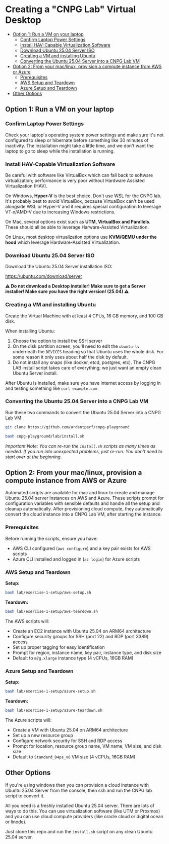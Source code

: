 # Creating a "CNPG Lab" Virtual Desktop

- [Option 1: Run a VM on your laptop](#option-1-run-a-vm-on-your-laptop)
  - [Confirm Laptop Power Settings](#confirm-laptop-power-settings)
  - [Install HAV-Capable Virtualization Software](#install-hav-capable-virtualization-software)
  - [Download Ubuntu 25.04 Server ISO](#download-ubuntu-2504-server-iso)
  - [Creating a VM and installing Ubuntu](#creating-a-vm-and-installing-ubuntu)
  - [Converting the Ubuntu 25.04 Server into a CNPG Lab VM](#converting-the-ubuntu-2504-server-into-a-cnpg-lab-vm)
- [Option 2: From your mac/linux, provision a compute instance from AWS or Azure](#option-2-from-your-maclinux-provision-a-compute-instance-from-aws-or-azure)
  - [Prerequisites](#prerequisites)
  - [AWS Setup and Teardown](#aws-setup-and-teardown)
  - [Azure Setup and Teardown](#azure-setup-and-teardown)
- [Other Options](#other-options)

## Option 1: Run a VM on your laptop

### Confirm Laptop Power Settings

Check your laptop's operating system power settings and make sure it's not
configured to sleep or hibernate before something like 30 minutes of inactivity. The
installation might take a little time, and we don't want the laptop to go to
sleep while the installation is running.

### Install HAV-Capable Virtualization Software

Be careful with software like VirtualBox which can fall back to software
virtualization; performance is very poor without Hardware Assisted
Virtualization (HAV).

On Windows, **Hyper-V** is the best choice.  Don't use WSL for the CNPG lab. It's
probably best to avoid VirtualBox, because VirtualBox can't be used alongside
WSL or Hyper-V and it requires special configuration to leverage VT-x/AMD-V
due to increasing Windows restrictions.

On Mac, several options exist such as **UTM, VirtualBox and Parallels**. These
should all be able to leverage Harware-Assisted Virtualization.

On Linux, most desktop virtualization options use **KVM/QEMU under the hood**
which leverage Hardware-Assisted Virtualization.

### Download Ubuntu 25.04 Server ISO

Download the Ubuntu 25.04 Server installation ISO:

https://ubuntu.com/download/server

**⚠️ Do not download a Desktop installer! Make sure to get a Server installer!
Make sure you have the right version! (25.04) ⚠️**

### Creating a VM and installing Ubuntu

Create the Virtual Machine with at least 4 CPUs, 16 GB memory, and 100 GB disk.

When installing Ubuntu:
1. Choose the option to install the SSH server
2. On the disk partition screen, you'll need to edit the `ubuntu-lv` underneath the `DEVICES` heading so that Ubuntu uses the whole disk. For some reason it only uses about half the disk by default.
3. Do not install any snaps (like docker, etcd, postgres, etc). The CNPG LAB install script takes care of everything; we just want an empty clean Ubuntu Server install.

After Ubuntu is installed, make sure you have internet access by logging in and testing something like `curl example.com`

### Converting the Ubuntu 25.04 Server into a CNPG Lab VM

Run these two commands to convert the Ubuntu 25.04 Server into a CNPG Lab VM:

```bash
git clone https://github.com/ardentperf/cnpg-playground
```

```bash
bash cnpg-playground/lab/install.sh
```

*Important Note: You can re-run the `install.sh` scripts as many times as needed. If you run into unexpected problems, just re-run. You don't need to start over at the beginning.*


## Option 2: From your mac/linux, provision a compute instance from AWS or Azure

Automated scripts are available for mac and linux to create and manage Ubuntu 25.04 server instances on AWS and Azure. These scripts prompt for configuration variables with sensible defaults and handle all the setup and cleanup automatically. After provisioning cloud compute, they automatically convert the cloud instance into a CNPG Lab VM, after starting the instance.

### Prerequisites

Before running the scripts, ensure you have:
- AWS CLI configured (`aws configure`) and a key pair exists for AWS scripts
- Azure CLI installed and logged in (`az login`) for Azure scripts

### AWS Setup and Teardown

**Setup:**
```bash
bash lab/exercise-1-setup/aws-setup.sh
```

**Teardown:**
```bash
bash lab/exercise-1-setup/aws-teardown.sh
```

The AWS scripts will:
- Create an EC2 instance with Ubuntu 25.04 on ARM64 architecture
- Configure security groups for SSH (port 22) and RDP (port 3389) access
- Set up proper tagging for easy identification
- Prompt for region, instance name, key pair, instance type, and disk size
- Default to `m7g.xlarge` instance type (4 vCPUs, 16GB RAM)

### Azure Setup and Teardown

**Setup:**
```bash
bash lab/exercise-1-setup/azure-setup.sh
```

**Teardown:**
```bash
bash lab/exercise-1-setup/azure-teardown.sh
```

The Azure scripts will:
- Create a VM with Ubuntu 25.04 on ARM64 architecture
- Set up a new resource group
- Configure network security for SSH and RDP access
- Prompt for location, resource group name, VM name, VM size, and disk size
- Default to `Standard_D4ps_v6` VM size (4 vCPUs, 16GB RAM)


## Other Options

If you're using windows then you can provision a cloud instance with Ubuntu 25.04
Server from the console, then ssh and run the CNPG lab script to convert it.

All you need is a freshly installed Ubuntu 25.04 server. There are lots of ways
to do this. You can use virtualization software (like UTM or Proxmox) and you
can use cloud compute providers (like oracle cloud or digital ocean or linode).

Just clone this repo and run the `install.sh` script on any clean Ubuntu 25.04 server.